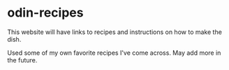 # odin-recipes
This website will have links to recipes and instructions on how to make the dish.

Used some of my own favorite recipes I've come across. May add more in the future.